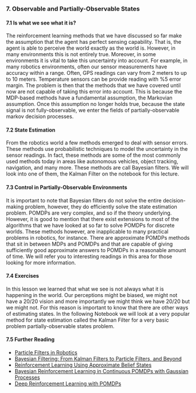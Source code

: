 ### 7. Observable and Partially-Observable States

#### 7.1 Is what we see what it is?

The reinforcement learning methods that we have discussed so far make the assumption that the agent
has perfect sensing capability. That is, the agent is able to perceive the world exactly as the
world is. However, in many environments this is not entirely true. Moreover, in some environments
it is vital to take this uncertainty into account. For example, in many robotics environments, often
our sensor measurements have accuracy within a range. Often, GPS readings can vary from 2 meters to
up to 10 meters. Temperature sensors can be provide reading with %5 error margin. The problem is then
that the methods that we have covered until now are not capable of taking this error into account. This
is because the MDP-based methods have a fundamental assumption, the Markovian assumption. Once this 
assumption no longer holds true, because the state signal is not fully-observable, we enter the 
fields of partially-observable markov decision processes.

#### 7.2 State Estimation

From the robotics world a few methods emerged to deal with sensor errors. These methods use probabilistic
techniques to model the uncertainty in the sensor readings. In fact, these methods are some of the most
commonly used methods today in areas like autonomous vehicles, object tracking, navigation, and many more.
These methods are call Bayesian filters. We will look into one of them, the Kalman Filter on the notebook 
for this lecture.

#### 7.3 Control in Partially-Observable Environments

It is important to note that Bayesian filters do not solve the entire decision-making problem, however, they
do efficiently solve the state estimation problem. POMDPs are very complex, and so if the theory underlying.
However, it is good to mention that there exist extensions to most of the algorithms that we have looked at
so far to solve POMDPs for discrete worlds. These methods however, are inapplicable to many practical
problems in robotics, for instance. There are approximate POMDPs methods that sit in between MDPs and POMDPs
and that are capable of giving sufficiently good approximate answers to POMDPs in a reasonable amount of time.
We will refer you to interesting readings in this area for those looking for more information.

#### 7.4 Exercises

In this lesson we learned that what we see is not always what it is happening in the world. Our perceptions might be
biased, we might not have a 20/20 vision and more importantly we might think we have 20/20 but we might not. For this
reason is important to know that there are other ways of estimating states. In the following Notebook we will look
at a very popular method for state estimation called the Kalman Filter for a very basic problem partially-observable
states problem.

#### 7.5 Further Reading

  * [Particle Filters in Robotics](https://arxiv.org/pdf/1301.0607.pdf)
  * [Bayesian Filtering: From Kalman Filters to Particle Filters, and Beyond](http://www.dsi.unifi.it/users/chisci/idfric/Nonlinear_filtering_Chen.pdf)
  * [Reinforcement Learning Using Approximate Belief States](https://ai.stanford.edu/~koller/Papers/Rodriguez+al:NIPS99.pdf)
  * [Bayesian Reinforcement Learning in Continuous POMDPs with Gaussian Processes](https://www.cs.cmu.edu/~sross1/publications/gppomgp_IROS09.pdf)
  * [Deep Reinforcement Learning with POMDPs](http://cs229.stanford.edu/proj2015/363_report.pdf)
